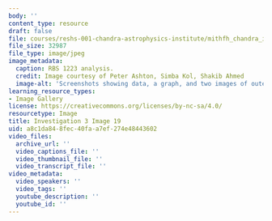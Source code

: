 ```yaml
---
body: ''
content_type: resource
draft: false
file: courses/reshs-001-chandra-astrophysics-institute/mithfh_chandra_inv3_rbsanal.jpg
file_size: 32987
file_type: image/jpeg
image_metadata:
  caption: RBS 1223 analysis.
  credit: Image courtesy of Peter Ashton, Simba Kol, Shakib Ahmed
  image-alt: 'Screenshots showing data, a graph, and two images of outer space. '
learning_resource_types:
- Image Gallery
license: https://creativecommons.org/licenses/by-nc-sa/4.0/
resourcetype: Image
title: Investigation 3 Image 19
uid: a8c1da84-8fec-40fa-a7ef-274e48443602
video_files:
  archive_url: ''
  video_captions_file: ''
  video_thumbnail_file: ''
  video_transcript_file: ''
video_metadata:
  video_speakers: ''
  video_tags: ''
  youtube_description: ''
  youtube_id: ''
---
```

